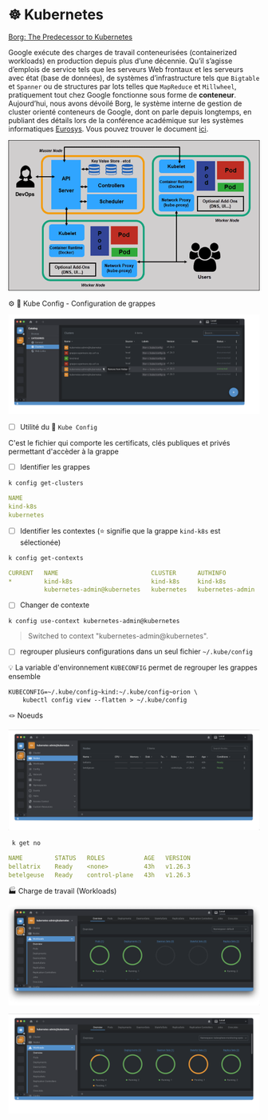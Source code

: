 # :wheel_of_dharma: Kubernetes


[Borg: The Predecessor to Kubernetes](https://kubernetes.io/blog/2015/04/borg-predecessor-to-kubernetes)

Google exécute des charges de travail conteneurisées (containerized workloads) en production depuis plus d’une décennie.  Qu’il s’agisse d’emplois de service tels que les serveurs Web frontaux et les serveurs avec état (base de données), de systèmes d’infrastructure tels que `Bigtable` et `Spanner` ou de structures par lots telles que `MapReduce` et `Millwheel`, pratiquement tout chez Google fonctionne sous forme de __conteneur__. Aujourd’hui, nous avons dévoilé Borg, le système interne de gestion de cluster orienté conteneurs de Google, dont on parle depuis longtemps, en publiant des détails lors de la conférence académique sur les systèmes informatiques [Eurosys](http://eurosys2015.labri.fr/). Vous pouvez trouver le document [ici](https://research.google.com/pubs/pub43438.html).

![image](images/full-kubernetes-model-architecture.png)


:gear: :ice_cube: Kube Config - Configuration de grappes

<img src=images/Lens_Config.png width='' height='' > </img>

- [ ] Utilité du :ice_cube: `Kube Config`

C'est le fichier qui comporte les certificats, clés publiques et privés permettant d'accèder à la grappe

- [ ] Identifier les grappes

```
k config get-clusters
```
```yaml
NAME
kind-k8s
kubernetes
```

- [ ] Identifier les contextes (:star: signifie que la grappe `kind-k8s` est sélectionée)

```
k config get-contexts
```
```yaml
CURRENT   NAME                          CLUSTER      AUTHINFO           NAMESPACE
*         kind-k8s                      kind-k8s     kind-k8s           
          kubernetes-admin@kubernetes   kubernetes   kubernetes-admin   
```

- [ ] Changer de contexte

```
k config use-context kubernetes-admin@kubernetes
```
> Switched to context "kubernetes-admin@kubernetes".



- [ ] regrouper plusieurs configurations dans un seul fichier `~/.kube/config`

:bulb: La variable d'environnement `KUBECONFIG` permet de regrouper les grappes ensemble

```
KUBECONFIG=~/.kube/config~kind:~/.kube/config~orion \
    kubectl config view --flatten > ~/.kube/config
```


:knot: Noeuds

<img src=images/Lens_Nodes.png width='' height='' > </img>

```
 k get no
```
```yaml
NAME         STATUS   ROLES           AGE   VERSION
bellatrix    Ready    <none>          43h   v1.26.3
betelgeuse   Ready    control-plane   43h   v1.26.3
```

:factory: Charge de travail (Workloads)


<img src=images/Lens_Workloads.png width='' height='' > </img>

<img src=images/Lens_Kubesphere_Workloads.png width='' height='' > </img>
